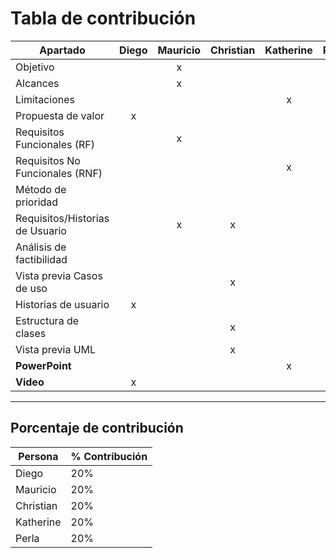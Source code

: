 # Tabla de contribución

| Apartado                         | Diego | Mauricio | Christian | Katherine | Perla |
|----------------------------------|:-----:|:--------:|:---------:|:---------:|:-----:|
| Objetivo                         |       |     x     |           |           |       |
| Alcances                         |       |      x    |           |           |       |
| Limitaciones                     |       |        |           |      x     |       |
| Propuesta de valor               |  x     |          |           |           |       |
| Requisitos Funcionales (RF)      |       |       x   |           |           |       |
| Requisitos No Funcionales (RNF)  |       |          |           |x           |       |
| Método de prioridad              |       |          |           |           |x       |
| Requisitos/Historias de Usuario  |       |     x     |    x       |           |       |
| Análisis de factibilidad         |       |          |           |           | x      |
| Vista previa Casos de uso        |       |          | x          |           |       |
| Historias de usuario             |    x   |          |           |           |       |
| Estructura de clases             |       |          |  x         |           |       |
| Vista previa UML                 |       |          |   x        |           |       |
| **PowerPoint**                   |       |          |           | x          | x      |
| **Video**                        |   x    |          |           |           |       |

---

## Porcentaje de contribución

| Persona    | % Contribución |
|------------|----------------|
| Diego      |20%                |
| Mauricio   |   20%             |
| Christian  |      20%          |
| Katherine  |         20%       |
| Perla      |            20%    |
